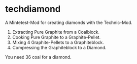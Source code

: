# techdiamond
A Mintetest-Mod for creating diamonds with the Technic-Mod.
1. Extracting Pure Graphite from a Coalblock.
2. Cooking Pure Graphite to a Graphite-Pellet.
3. Mixing 4 Graphite-Pellets to a Graphiteblock.
4. Compressing the Graphiteblock to a Diamond.

You need 36 coal for a diamond.

